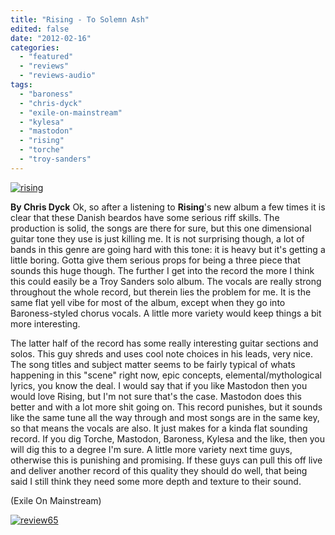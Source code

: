 ```yaml
---
title: "Rising - To Solemn Ash"
edited: false
date: "2012-02-16"
categories:
  - "featured"
  - "reviews"
  - "reviews-audio"
tags:
  - "baroness"
  - "chris-dyck"
  - "exile-on-mainstream"
  - "kylesa"
  - "mastodon"
  - "rising"
  - "torche"
  - "troy-sanders"
---
```


[![](http://www.hellbound.ca/wp-content/uploads/2012/02/rising.jpg "rising")](http://www.hellbound.ca/wp-content/uploads/2012/02/rising.jpg)

**By Chris Dyck** Ok, so after a listening to **Rising**'s new album a few times it is clear that these Danish beardos have some serious riff skills. The production is solid, the songs are there for sure, but this one dimensional guitar tone they use is just killing me. It is not surprising though, a lot of bands in this genre are going hard with this tone: it is heavy but it's getting a little boring. Gotta give them serious props for being a three piece that sounds this huge though. The further I get into the record the more I think this could easily be a Troy Sanders solo album. The vocals are really strong throughout the whole record, but therein lies the problem for me. It is the same flat yell vibe for most of the album, except when they go into Baroness-styled chorus vocals. A little more variety would keep things a bit more interesting.

The latter half of the record has some really interesting guitar sections and solos. This guy shreds and uses cool note choices in his leads, very nice. The song titles and subject matter seems to be fairly typical of whats happening in this "scene" right now, epic concepts, elemental/mythological lyrics, you know the deal. I would say that if you like Mastodon then you would love Rising, but I'm not sure that's the case. Mastodon does this better and with a lot more shit going on. This record punishes, but it sounds like the same tune all the way through and most songs are in the same key, so that means the vocals are also. It just makes for a kinda flat sounding record. If you dig Torche, Mastodon, Baroness, Kylesa and the like, then you will dig this to a degree I'm sure. A little more variety next time guys, otherwise this is punishing and promising. If these guys can pull this off live and deliver another record of this quality they should do well, that being said I still think they need some more depth and texture to their sound.

(Exile On Mainstream)

[![](http://www.hellbound.ca/wp-content/uploads/2009/08/review65.png "review65")](http://www.hellbound.ca/wp-content/uploads/2009/08/review65.png)
